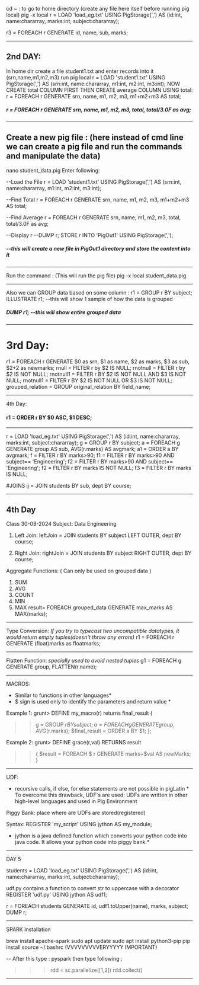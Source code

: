 
cd ~ : to go to home directory
(create any file here itself before running pig local)
pig -x local
r = LOAD 'load_eg.txt' USING PigStorage(',') AS (id:int, name:chararray, marks:int, subject:chararray);

r3 = FOREACH r GENERATE id, name, sub, marks;

----------------------------------------------------------------------------------------
2nd DAY:
--------------------
In home dir create a file student1.txt and enter records into it (srn,name,m1,m2,m3)
run pig local
r = LOAD 'student1.txt' USING PigStorage(',') AS (srn:int, name:chararray, m1:int, m2:int, m3:int);
NOW CREATE total COLUMN FIRST THEN CREATE average COLUMN USING total:
r = FOREACH r GENERATE srn, name, m1, m2, m3, m1+m2+m3 AS total;
##### r = FOREACH r GENERATE srn, name, m1, m2, m3, total, total/3.0F as avg;
---------------
Create a new pig file : (here instead of cmd line we can create a pig file and run the commands and manipulate the data)
-----------
nano student_data.pig
Enter following: 

--Load the File
r = LOAD 'student1.txt' USING PigStorage(',') AS (srn:int, name:chararray, m1:int, m2:int, m3:int);

--Find Total
r = FOREACH r GENERATE srn, name, m1, m2, m3, m1+m2+m3 AS total;

--Find Average
r = FOREACH r GENERATE srn, name, m1, m2, m3, total, total/3.0F as avg;

--Display r
--DUMP r;
STORE r INTO 'PigOut1' USING PigStorage(','); 
##### --this will create a new file in PigOut1 directory and store the content into it
--------------------------------------------------
Run the command : (This will run the pig file)
pig -x local student_data.pig

--------------------------------------------------
Also we can GROUP data based on some column :
r1 = GROUP r BY subject;
ILLUSTRATE r1; --this will show 1 sample of how the data is grouped
##### DUMP r1; --this will show entire grouped data
---------------------------------------------------------------------------------------

# 3rd Day:

r1 = FOREACH r GENERATE $0 as srn, $1 as name, $2 as marks, $3 as sub, $2+2 as newmarks;
rnull = FILTER r by $2 IS NULL;
rnotnull = FILTER r by $2 IS NOT NULL;
rnotnull1 = FILTER r BY $2 IS NOT NULL AND $3 IS NOT NULL;
rnotnull1 = FILTER r BY $2 IS NOT NULL OR $3 IS NOT NULL;
grouped_relation = GROUP original_relation BY field_name;


----------------------------------------------------------------------------------------

4th Day:

#### r1 = ORDER r BY $0 ASC, $1 DESC;
------

r = LOAD 'load_eg.txt' USING PigStorage(',') AS (id:int, name:chararray, marks:int, subject:chararray);
g = GROUP r BY subject;
a = FOREACH g GENERATE group AS sub, AVG(r.marks) AS avgmark;
a1 =  ORDER a BY avgmark;
f = FILTER r BY marks>90;
f1 = FILTER r BY marks>90 AND subject== 'Engineering';
f2 = FILTER r BY marks>90 AND subject== 'Engineering';
f2 = FILTER r BY marks IS NOT NULL;
f3 = FILTER r BY marks IS NULL;

#JOINS
ij = JOIN students BY sub, dept BY course;


----------------------------------------------------------------------------------

4th Day
----------------

Class 30-08-2024
Subject: Data Engineering

1. Left Join:
 leftJoin = JOIN students BY subject LEFT OUTER, dept BY course;

2. Right Join:
 rightJoin = JOIN students BY subject RIGHT OUTER, dept BY course;

Aggregate Functions:
( Can only be used on grouped data )
1. SUM
2. AVG
3. COUNT
4. MIN
5. MAX 
result= FOREACH grouped_data GENERATE max_marks AS MAX(marks);
****************************************

Type Conversion:
*If you try to typecast two uncompatible datatypes, it would return empty tuples(doesn't throw any errors)*
 r1 = FOREACH r GENERATE (float)marks as floatmarks;
*****************************************

Flatten Function:
*specially used to avoid nested tuples*
g1 = FOREACH g GENERATE group, FLATTEN(r.name);

*****************************************
MACROS:
* Similar to functions in other languages*
* $ sign is used only to identify the parameters and return value *

Example 1:
grunt> DEFINE my_macro(r) returns final_result {
>> g  = GROUP $r BY subject;
>> a = FOREACH g GENERATE group, AVG($r.marks);
>> $final_result = ORDER a BY $1;
>> };


Example 2:
grunt> DEFINE grace(r,val) RETURNS result
>>{
>> $result = FOREACH $ r GENERATE marks+$val AS newMarks;
>> }

*****************************************
UDF:
* recursive calls, if else, for else statements are not possible in pigLatin *
To overcome this drawback, UDF's are used:
UDFs are written in other high-level languages and used in Pig Environment

Piggy Bank: place where are UDFs are stored(registered)

Syntax:
REGISTER 'my_script' USING jython AS my_module;
* jython is a java defined function which converts your python code into java code. It allows your python code into piggy bank.*

---------------------------------------------------------------------------------------

DAY 5

students = LOAD 'load_eg.txt' USING PigStorage(',') AS (id:int, name:chararray, marks:int, subject:chararray);

udf.py contains a function to convert str to uppercase with a decorator
REGISTER 'udf.py' USING jython AS udf1;

r = FOREACH students GENERATE id, udf1.toUpper(name), marks, subject;
DUMP r;

---------------------------------------------------------------------------------------

SPARK Installation

brew install apache-spark
sudo apt update
sudo apt install python3-pip
pip install
source ~/.bashrc  (VVVVVVVVVERYYYYY IMPORTANT)

--
After this type : pyspark
then type following :
>>> rdd = sc.parallelize([1,2])
>>> rdd.collect()


--------------------------------------------------------------------------------------






